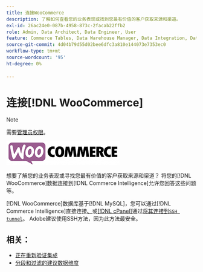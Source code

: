 ```yaml
---
title: 连接WooCommerce
description: 了解如何查看您的业务表现或找到您最有价值的客户获取来源和渠道。
exl-id: 26ac24e0-087b-4958-873c-2facab22ffb2
role: Admin, Data Architect, Data Engineer, User
feature: Commerce Tables, Data Warehouse Manager, Data Integration, Data Import/Export
source-git-commit: 4d04b79d55d02bee6dfc3a810e144073e7353ec0
workflow-type: tm+mt
source-wordcount: '95'
ht-degree: 0%

---
```


# 连接[!DNL WooCommerce]

>[!NOTE]
>
>需要[管理员权限](../../../administrator/user-management/user-management.md)。

![WooCommerce徽标](../../../assets/WooCommerce-Logo.jpg)

想要了解您的业务表现或寻找您最有价值的客户获取来源和渠道？ 将您的[!DNL WooCommerce]数据连接到[!DNL Commerce Intelligence]允许您回答这些问题等。

[!DNL WooCommerce]数据库基于[!DNL MySQL]，您可以通过[!DNL Commerce Intelligence]直接连接[、](../integrations/mysql-via-a-direct-connection.md)或[[!DNL cPanel]](../integrations/mysql-via-cpanel.md)通过[将其连接到`SSH tunnel`](../integrations/mysql-via-ssh-tunnel.md)。 Adobe建议使用SSH方法，因为此方法最安全。

## 相关：

* [正在重新验证集成](https://experienceleague.adobe.com/docs/commerce-knowledge-base/kb/how-to/mbi-reauthenticating-integrations.html?lang=zh-Hans)
* [分段和过滤的建议数据维度](../../../best-practices/segment-filter.md)
